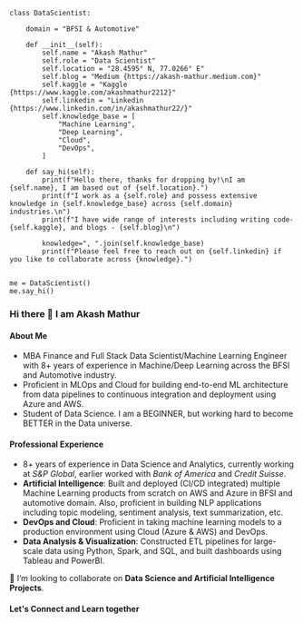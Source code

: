 ```
class DataScientist:
    
    domain = "BFSI & Automotive"
    
    def __init__(self):
        self.name = "Akash Mathur"
        self.role = "Data Scientist"
        self.location = "28.4595° N, 77.0266° E"
        self.blog = "Medium {https://akash-mathur.medium.com}"
        self.kaggle = "Kaggle {https://www.kaggle.com/akashmathur2212}"
        self.linkedin = "Linkedin {https://www.linkedin.com/in/akashmathur22/}"
        self.knowledge_base = [
            "Machine Learning",
            "Deep Learning",
            "Cloud",
            "DevOps",
        ]

    def say_hi(self):
        print(f"Hello there, thanks for dropping by!\nI am {self.name}, I am based out of {self.location}.") 
        print(f"I work as a {self.role} and possess extensive knowledge in {self.knowledge_base} across {self.domain} industries.\n")
        print(f"I have wide range of interests including writing code- {self.kaggle}, and blogs - {self.blog}\n")
        
        knowledge=", ".join(self.knowledge_base)
        print(f"Please feel free to reach out on {self.linkedin} if you like to collaborate across {knowledge}.")

            
me = DataScientist()
me.say_hi()
```

### Hi there 👋 I am Akash Mathur

#### About Me 
- MBA Finance and Full Stack Data Scientist/Machine Learning Engineer with 8+ years of experience in Machine/Deep Learning across the BFSI and Automotive industry.
- Proficient in MLOps and Cloud for building end-to-end ML architecture from data pipelines to continuous integration and deployment using Azure and AWS. 
- Student of Data Science. I am a BEGINNER, but working hard to become BETTER in the Data universe.

#### Professional Experience
-	8+ years of experience in Data Science and Analytics, currently working at *S&P Global*, earlier worked with *Bank of America* and *Credit Suisse*.
-	**Artificial Intelligence**: Built and deployed (CI/CD integrated) multiple Machine Learning products from scratch on AWS and Azure in BFSI and automotive domain. Also, proficient in building NLP applications including topic modeling, sentiment analysis, text summarization, etc.
-	**DevOps and Cloud**: Proficient in taking machine learning models to a production environment using Cloud (Azure & AWS) and DevOps.
-	**Data Analysis & Visualization**: Constructed ETL pipelines for large-scale data using Python, Spark, and SQL, and built dashboards using Tableau and PowerBI.

🤝 I’m looking to collaborate on **Data Science and Artificial Intelligence Projects**.

#### Let's Connect and Learn together

<!--
**akashmathur-2212/akashmathur-2212** is a ✨ _special_ ✨ repository because its `README.md` (this file) appears on your GitHub profile.
